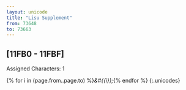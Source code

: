 ```yaml
---
layout: unicode
title: "Lisu Supplement"
from: 73648
to: 73663
---
```


## 	[11FB0 - 11FBF]

Assigned Characters: 1

{% for i in (page.from..page.to) %}<i>&#{{i}};</i>{% endfor %}
{:.unicodes}
